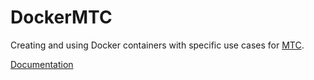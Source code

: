 # DockerMTC
Creating and using Docker containers with specific use cases for [MTC](https://mtc.ca.gov/).

[Documentation](https://app.box.com/file/1417064598124)
